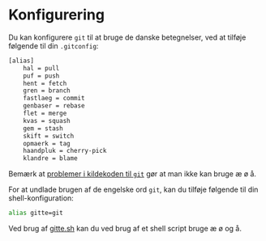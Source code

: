 # Konfigurering

Du kan konfigurere `git` til at bruge de danske betegnelser, ved at tilføje følgende til din `.gitconfig`:


```sh
[alias]
	hal = pull
	puf = push
	hent = fetch
	gren = branch
	fastlaeg = commit
	genbaser = rebase
	flet = merge
	kvas = squash
	gem = stash
	skift = switch
	opmaerk = tag
	haandpluk = cherry-pick
	klandre = blame
``` 

Bemærk at [problemer i kildekoden til `git`](https://stackoverflow.com/questions/32016841/unicode-in-git-alias) gør at man ikke kan bruge æ ø å.

For at undlade brugen af de engelske ord `git`, kan du tilføje følgende til din shell-konfiguration:

```sh
alias gitte=git
```

Ved brug af [gitte.sh](./gitte.sh) kan du ved brug af et shell script bruge æ ø og å.
